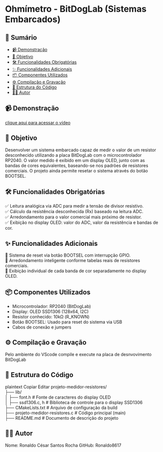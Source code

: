 # Ohmímetro - BitDogLab (Sistemas Embarcados)

## 📌 Sumário  
- [📹 Demonstração](#-demonstração)  
- [🎯 Objetivo](#-objetivo)  
- [🛠️ Funcionalidades Obrigatórias](#️-funcionalidades-obrigatórias)  
- [✨ Funcionalidades Adicionais](#-funcionalidades-adicionais)  
- [📦 Componentes Utilizados](#-componentes-utilizados)  
- [⚙️ Compilação e Gravação](#️-compilação-e-gravação)  
- [📂 Estrutura do Código](#-estrutura-do-código)  
- [👨‍💻 Autor](#-autor)  

## 📹 Demonstração  
[clique aqui para acessar o vídeo](https://youtu.be/l4Crf1CP6mE)

## 🎯 Objetivo  
Desenvolver um sistema embarcado capaz de medir o valor de um resistor desconhecido utilizando a placa BitDogLab com o microcontrolador RP2040. O valor medido é exibido em um display OLED, junto com as bandas de cores equivalentes, baseando-se nos padrões de resistores comerciais. O projeto ainda permite resetar o sistema através do botão BOOTSEL.  

## 🛠️ Funcionalidades Obrigatórias  
✅ Leitura analógica via ADC para medir a tensão de divisor resistivo.  
✅ Cálculo da resistência desconhecida (Rx) baseado na leitura ADC.  
✅ Arredondamento para o valor comercial mais próximo de resistor.  
✅ Exibição no display OLED: valor do ADC, valor da resistência e bandas de cor.  

## ✨ Funcionalidades Adicionais  
🔹 Sistema de reset via botão BOOTSEL com interrupção GPIO.  
🔹 Arredondamento inteligente conforme tabelas reais de resistores comerciais.  
🔹 Exibição individual de cada banda de cor separadamente no display OLED.  

## 📦 Componentes Utilizados  
- Microcontrolador: RP2040 (BitDogLab)  
- Display: OLED SSD1306 (128x64, I2C)  
- Resistor conhecido: 10kΩ (R_KNOWN)  
- Botão BOOTSEL: Usado para reset do sistema via USB  
- Cabos de conexão e jumpers  

## ⚙️ Compilação e Gravação  
Pelo ambiente do VScode compile e execute na placa de desnvovimento BitDogLab

## 📂 Estrutura do Código
plaintext
Copiar
Editar
projeto-medidor-resistores/  
├── lib/  
│   ├── font.h               # Fonte de caracteres do display OLED  
│   ├── ssd1306.c, h         # Biblioteca de controle para o display SSD1306  
├── CMakeLists.txt           # Arquivo de configuração da build  
├── projeto-medidor-resistores.c  # Código principal (main)  
├── README.md                # Documento de descrição do projeto  

## 👨‍💻 Autor
Nome: Ronaldo César Santos Rocha
GitHub: Ronaldo8617




